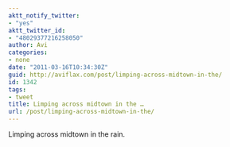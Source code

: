 ```yaml
---
aktt_notify_twitter:
- "yes"
aktt_twitter_id:
- "48029377216258050"
author: Avi
categories:
- none
date: "2011-03-16T10:34:30Z"
guid: http://aviflax.com/post/limping-across-midtown-in-the/
id: 1342
tags:
- tweet
title: Limping across midtown in the …
url: /post/limping-across-midtown-in-the/
---
```

Limping across midtown in the rain.